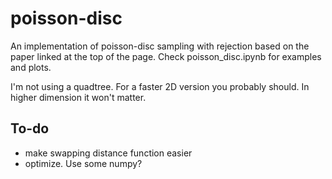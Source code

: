 # poisson-disc

An implementation of poisson-disc sampling with rejection based on the paper linked
at the top of the page.  Check poisson_disc.ipynb for examples and plots.

I'm not using a quadtree.  For a faster 2D version you probably should.  In higher dimension it won't matter.

## To-do
- make swapping distance function easier
- optimize.  Use some numpy?


